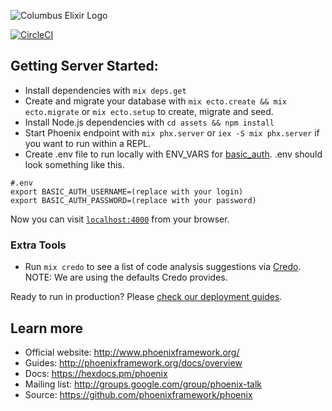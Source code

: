 ![Columbus Elixir Logo](/assets/static/images/cbus_elixir_logo_new.png)

[![CircleCI](https://circleci.com/gh/columbus-elixir/marketing/tree/master.svg?style=svg)](https://circleci.com/gh/columbus-elixir/marketing/tree/master)

## Getting Server Started:

  * Install dependencies with `mix deps.get`
  * Create and migrate your database with `mix ecto.create && mix ecto.migrate` or `mix ecto.setup` to create, migrate and seed.
  * Install Node.js dependencies with `cd assets && npm install`
  * Start Phoenix endpoint with `mix phx.server` or `iex -S mix phx.server` if you want to run within a REPL.
  * Create .env file to run locally with ENV_VARS for [basic_auth](https://github.com/cultivatehq/basic_auth).
  .env should look something like this.
  ```
  #.env
  export BASIC_AUTH_USERNAME=(replace with your login)
  export BASIC_AUTH_PASSWORD=(replace with your password)
  ```

Now you can visit [`localhost:4000`](http://localhost:4000) from your browser.

### Extra Tools

  * Run `mix credo` to see a list of code analysis suggestions via [Credo](https://github.com/rrrene/credo). NOTE: We are using the defaults Credo provides.

Ready to run in production? Please [check our deployment guides](http://www.phoenixframework.org/docs/deployment).

## Learn more

  * Official website: http://www.phoenixframework.org/
  * Guides: http://phoenixframework.org/docs/overview
  * Docs: https://hexdocs.pm/phoenix
  * Mailing list: http://groups.google.com/group/phoenix-talk
  * Source: https://github.com/phoenixframework/phoenix
